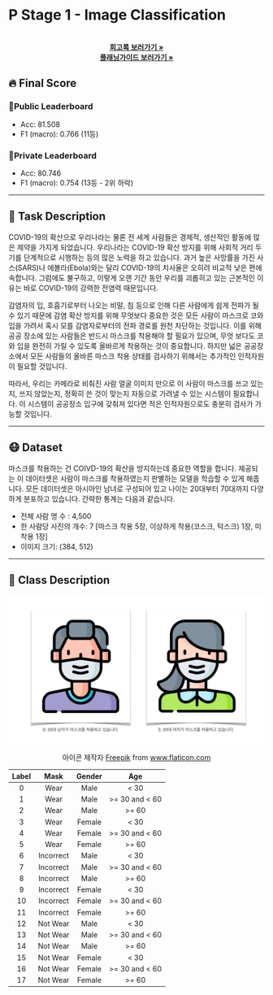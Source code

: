# P Stage 1 - Image Classification

  <p align="center">
    <br />
    <a href="memoir.md"><strong>회고록 보러가기 »</strong></a>
    <br />
    <a href="planning_guide.md"><strong>플래닝가이드 보러가기 »</strong></a>
    <br />
  </p>



## 🔥 Final Score

### 🥉Public Leaderboard

- Acc: 81.508
- F1 (macro): 0.766 (11등)

### 🥉Private Leaderboard

- Acc: 80.746
- F1 (macro): 0.754 (13등 - 2위 하락)

---

## 📝 Task Description

COVID-19의 확산으로 우리나라는 물론 전 세계 사람들은 경제적, 생산적인 활동에 많은 제약을 가지게 되었습니다. 우리나라는 COVID-19 확산 방지를 위해 사회적 거리 두기를 단계적으로 시행하는 등의 많은 노력을 하고 있습니다. 과거 높은 사망률을 가진 사스(SARS)나 에볼라(Ebola)와는 달리 COVID-19의 치사율은 오히려 비교적 낮은 편에 속합니다. 그럼에도 불구하고, 이렇게 오랜 기간 동안 우리를 괴롭히고 있는 근본적인 이유는 바로 COVID-19의 강력한 전염력 때문입니다.

감염자의 입, 호흡기로부터 나오는 비말, 침 등으로 인해 다른 사람에게 쉽게 전파가 될 수 있기 때문에 감염 확산 방지를 위해 무엇보다 중요한 것은 모든 사람이 마스크로 코와 입을 가려서 혹시 모를 감염자로부터의 전파 경로를 원천 차단하는 것입니다. 이를 위해 공공 장소에 있는 사람들은 반드시 마스크를 착용해야 할 필요가 있으며, 무엇 보다도 코와 입을 완전히 가릴 수 있도록 올바르게 착용하는 것이 중요합니다. 하지만 넓은 공공장소에서 모든 사람들의 올바른 마스크 착용 상태를 검사하기 위해서는 추가적인 인적자원이 필요할 것입니다.

따라서, 우리는 카메라로 비춰진 사람 얼굴 이미지 만으로 이 사람이 마스크를 쓰고 있는지, 쓰지 않았는지, 정확히 쓴 것이 맞는지 자동으로 가려낼 수 있는 시스템이 필요합니다. 이 시스템이 공공장소 입구에 갖춰져 있다면 적은 인적자원으로도 충분히 검사가 가능할 것입니다.

---

## 😷 Dataset

마스크를 착용하는 건 COIVD-19의 확산을 방지하는데 중요한 역할을 합니다. 제공되는 이 데이터셋은 사람이 마스크를 착용하였는지 판별하는 모델을 학습할 수 있게 해줍니다. 모든 데이터셋은 아시아인 남녀로 구성되어 있고 나이는 20대부터 70대까지 다양하게 분포하고 있습니다. 간략한 통계는 다음과 같습니다.

- 전체 사람 명 수 : 4,500
- 한 사람당 사진의 개수: 7 [마스크 착용 5장, 이상하게 착용(코스크, 턱스크) 1장, 미착용 1장]
- 이미지 크기: (384, 512)

---

## 🔎 Class Description

![](/images/image-20210903122042492.png)

<p align="center">
  아이콘 제작자 <a href="https://www.freepik.com" title="Freepik">Freepik</a> from <a href="https://www.flaticon.com/kr/" title="Flaticon">www.flaticon.com</a>
</p>

<p align="center">

| Label |   Mask    | Gender |      Age       |
| :---: | :-------: | :----: | :------------: |
|   0   |   Wear    |  Male  |      < 30      |
|   1   |   Wear    |  Male  | >= 30 and < 60 |
|   2   |   Wear    |  Male  |     >= 60      |
|   3   |   Wear    | Female |      < 30      |
|   4   |   Wear    | Female | >= 30 and < 60 |
|   5   |   Wear    | Female |     >= 60      |
|   6   | Incorrect |  Male  |      < 30      |
|   7   | Incorrect |  Male  | >= 30 and < 60 |
|   8   | Incorrect |  Male  |     >= 60      |
|   9   | Incorrect | Female |      < 30      |
|  10   | Incorrect | Female | >= 30 and < 60 |
|  11   | Incorrect | Female |     >= 60      |
|  12   | Not Wear  |  Male  |      < 30      |
|  13   | Not Wear  |  Male  | >= 30 and < 60 |
|  14   | Not Wear  |  Male  |     >= 60      |
|  15   | Not Wear  | Female |      < 30      |
|  16   | Not Wear  | Female | >= 30 and < 60 |
|  17   | Not Wear  | Female |     >= 60      |

</p>